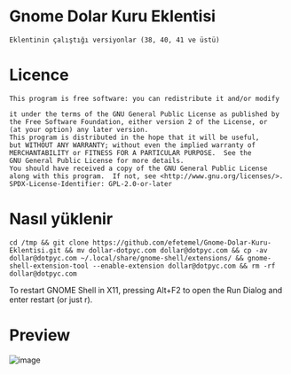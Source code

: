 # Gnome Dolar Kuru Eklentisi
```
Eklentinin çalıştığı versiyonlar (38, 40, 41 ve üstü)
```

# Licence
```
This program is free software: you can redistribute it and/or modify

it under the terms of the GNU General Public License as published by
the Free Software Foundation, either version 2 of the License, or
(at your option) any later version.
This program is distributed in the hope that it will be useful,
but WITHOUT ANY WARRANTY; without even the implied warranty of
MERCHANTABILITY or FITNESS FOR A PARTICULAR PURPOSE.  See the
GNU General Public License for more details.
You should have received a copy of the GNU General Public License
along with this program.  If not, see <http://www.gnu.org/licenses/>.
SPDX-License-Identifier: GPL-2.0-or-later
```


# Nasıl yüklenir
```
cd /tmp && git clone https://github.com/efetemel/Gnome-Dolar-Kuru-Eklentisi.git && mv dollar-dotpyc.com dollar@dotpyc.com && cp -av dollar@dotpyc.com ~/.local/share/gnome-shell/extensions/ && gnome-shell-extension-tool --enable-extension dollar@dotpyc.com && rm -rf dollar@dotpyc.com
```
To restart GNOME Shell in X11, pressing Alt+F2 to open the Run Dialog and enter restart (or just r).

# Preview
![image](https://user-images.githubusercontent.com/57331815/139193026-c7a321e5-0ba2-45e4-85dc-d1924045f43a.png)

